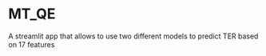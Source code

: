 # MT_QE

A streamlit app that allows to use two different  models to predict TER based on 17 features